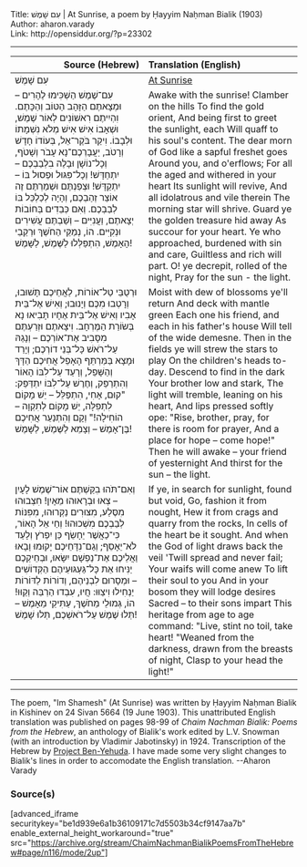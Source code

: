 <html>
<head></head>
<body>
Title: עִם שָׁמֶשׁ | At Sunrise, a poem by Ḥayyim Naḥman Bialik (1903)<br />
Author: aharon.varady<br />
Link: http://opensiddur.org/?p=23302
<p />
<hr />

<table style="margin-left: auto;margin-right: auto;" class="draggable">
<thead><tr><th id="x" style="text-align: right;">Source (Hebrew)</th><th style="text-align: left;">Translation (English)</th></tr></thead>
<tbody>
<tr><td style="vertical-align:top;" width="46%">
<div class="liturgy"><span lang="he">
עִם שָׁמֶשׁ
</span></div></td>
 
<td style="vertical-align:top;" width="53%">
<div class="english">
<u>At Sunrise</u>
</div></td></tr>


<tr><td style="vertical-align:top;" width="46%">
<div class="liturgy"><span lang="he">
עִם־שֶׁמֶשׁ הַשְׁכִּימוּ לֶהָרִים – וּמְצָאתֶם
הַזָּהָב הַטּוֹב וְהַכָּתֶם.
וִהְיִיתֶם רִאשׁוֹנִים לְאוֹר שֶׁמֶשׁ, וּשְׁאָבוֹ
אִישׁ אִישׁ מְלֹא נִשְׁמָתוֹ וּלְבָבוֹ.
וִיקַר בֹּקֶר־אֵל, בְּעוֹדוֹ חָדָשׁ וְרָטֹב,
יַעֲבָרְכֶם־נָא עָבֹר וְשָׁטֹף,
וְכָל־נוֹשָׁן וּבָלֶה בִלְבַבְכֶם – 
&nbsp;&nbsp;&nbsp;יִתְחַדָּשׁ!
וְכָל־פִּגּוּל וּפְסוּל בּוֹ – 
&nbsp;&nbsp;&nbsp;יִתְקַדָּשׁ!
וּצְפַנְתֶּם וּשְׁמַרְתֶּם זֶה אוֹצַר זְהַבְכֶם,
וְהָיָה לְכַלְכֵּל בּוֹ לְבַבְכֶם.
וְאִם כְּבֵדִים בְּחוֹבוֹת יְצָאתֶם, וַעֲנִיִּים –
וְשַׁבְתֶּם עֲשִׁירִים וּנְקִיִּים.
הוֹ, נְמַקֵּי הַחֹשֶׁךְ וּרְקֵבֵי הָאָמֶשׁ,
הִתְפַּלְּלוּ לַשֶּׁמֶשׁ, לַשָּׁמֶשׁ!
</span></div></td>
 
<td style="vertical-align:top;" width="53%">
<div class="english">
Awake with the sunrise! Clamber on the hills
To find the gold orient,
And being first to greet the sunlight, each
Will quaff to his soul's content.
The dear morn of God like a sapful freshet goes
Around you, and o'erflows;
For all the aged and withered in your heart
Its sunlight will revive,
And all idolatrous and vile therein
The morning star will shrive.
Guard ye the golden treasure hid away
As succour for your heart.
Ye who approached, burdened with sin and care,
Guiltless and rich will part.
O! ye decrepit, rolled of the night,
Pray for the sun - the light.
</div></td></tr>


<tr><td style="vertical-align:top;" width="46%">
<div class="liturgy"><span lang="he">
וּרְטֻבֵּי טַל־אוֹרוֹת, לַאֲחֵיכֶם תָּשׁוּבוּ,
וְרָטְבוּ מִכֶּם וְיָנוּבוּ;
וְאִישׁ אֶל־בֵּית אָבִיו וְאִישׁ אֶל־בֵּית אֶחָיו
תָּבִיאוּ נָא בְּשׂוֹרַת הַמֶּרְחָב.
וִיצָאתֶם וּזְרַעְתֶּם מִסָּבִיב אֶת־אוֹרְכֶם –
וְנָגַהּ עַל־רֹאשׁ כָּל־בְּנֵי דוֹרְכֶם;
וְיָרַד וּמָצָא בַּמַּרְתֵּף הָאָפֵל
אֲחִיכֶם הַדָּךְ וְהַשָּׁפֵל,
וְרָעַד עַל־לִבּוֹ הָאוֹר וְהִתְרַפֵּק,
וְחֶרֶשׁ עַל־לִבּוֹ יִתְדַּפֵּק:
"קוּם, אָחִי, הִתְפַּלֵּל – יֵשׁ מָקוֹם לִתְפִלָּה,
יֵשׁ מָקוֹם לְתִקְוָה – הוֹחִילָה!"
וְקָם וְהִתְנַעֵר אֲחִיכֶם בֶּן־אָמֶשׁ –
וְצָמֵא לַשֶּׁמֶשׁ, לַשָּׁמֶשׁ!
</span></div></td>
 
<td style="vertical-align:top;" width="53%">
<div class="english">
Moist with dew of blossoms ye'll return
And deck with mantle green
Each one his friend, and each in his father's house
Will tell of the wide demesne.
Then in the fields ye will strew the stars to play
On the children's heads to-day.
Descend to find in the dark
Your brother low and stark,
The light will tremble, leaning on his heart,
And lips pressed softly ope:
"Rise, brother, pray, for there is room for prayer,
And a place for hope – come hope!"
Then he will awake – your friend of yesternight
And thirst for the sun – the light.
</div></td></tr>


<tr><td style="vertical-align:top;" width="46%">
<div class="liturgy"><span lang="he">
וְאִם־תֹּהוּ בִקַּשְׁתֶּם אוֹר־שֶׁמֶשׁ לָעָיִן –
צְאוּ וּבְרָאוּהוּ מֵאָיִן!
חִצְבוּהוּ מִסֶּלַע, מִצּוּרִים נַקְּרוּהוּ,
מִפִּנּוֹת לְבַבְכֶם מִשְׁכוּהוּ!
וְחַי אֵל הָאוֹר, כִּי־כַאֲשֶׁר יֵחָשֵׂף
כֵּן יִפְרֹץ וְלָעַד לֹא־יֵאָסֵף;
וְגַם־נִדָּחֵיכֶם יָקוּמוּ וָבָאוּ
וַאֲלֵיכֶם אֶת־נַפְשָׁם יִשָּׂאוּ,
וּבְחֵיקְכֶם יַנִּיחוּ אֵת כָּל־גַּעְגּוּעֵיהֶם
הַקְּדוֹשִׁים – וּמְסָרוּם לִבְנֵיהֶם,
וְדוֹרוֹת לַדּוֹרוֹת יַנְחִילוּ וִיצַוּוּ:
חֲיוּ, עִבְדוּ הַרְבֵּה וְקַוּוּ!
הוֹ, גְּמוּלֵי מֵחֹשֶׁךְ, עַתִּיקֵי מֵאָמֶשׁ –
תְּלוּ שֶׁמֶשׁ עַל־רֹאשְׁכֶם, תְּלוּ שָׁמֶשׁ!
</span></div></td>
 
<td style="vertical-align:top;" width="53%">
<div class="english">
If ye, in search for sunlight, found but void,
Go, fashion it from nought,
Hew it from crags and quarry from the rocks,
In cells of the heart be it sought.
And when the God of light draws back the veil
'Twill spread and never fail;
Your waifs will come anew
To lift their soul to you
And in your bosom they will lodge desires
Sacred – to their sons impart
This heritage from age to age command:
"Live, stint no toil, take heart!
"Weaned from the darkness, drawn from the breasts of night,
Clasp to your head the light!"
</div></td></tr>
</tbody></table>

<hr />

The poem, "Im Shamesh" (At Sunrise) was written by Ḥayyim Naḥman Bialik in Kishinev on 24 Sivan 5664 (19 June 1903). This unattributed English translation was published on pages 98-99 of <em>Chaim Nachman Bialik: Poems from the Hebrew</em>, an anthology of Bialik's work edited by L.V. Snowman (with an introduction by Vladimir Jabotinsky) in 1924. Transcription of the Hebrew by <a href="https://benyehuda.org/bialik/bia062.html">Project Ben-Yehuda</a>. I have made some very slight changes to Bialik's lines in order to accomodate the English translation. --Aharon Varady

<h3>Source(s)</h3>

[advanced_iframe securitykey="be1d939e6a1b36109171c7d5503b34cf9147aa7b" enable_external_height_workaround="true" src="https://archive.org/stream/ChaimNachmanBialikPoemsFromTheHebrew#page/n116/mode/2up"]




</body>
</html>